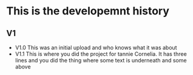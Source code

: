 # This is the developemnt history

## V1
- V1.0 This was an initial upload and who knows what it was about
- V1.1 This is where you did the project for tannie Cornelia. It has three lines and you did the thing where some text is underneath and some above